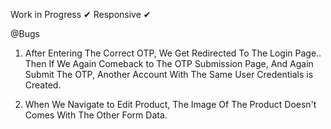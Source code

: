 Work in Progress ✔
Responsive ✔

@Bugs 
1. After Entering The Correct OTP, We Get Redirected To The Login Page.. Then If We Again Comeback to The OTP Submission Page, And Again Submit The OTP, Another Account With The Same User Credentials is Created.

2. When We Navigate to Edit Product, The Image Of The Product Doesn't Comes With The Other Form Data.
